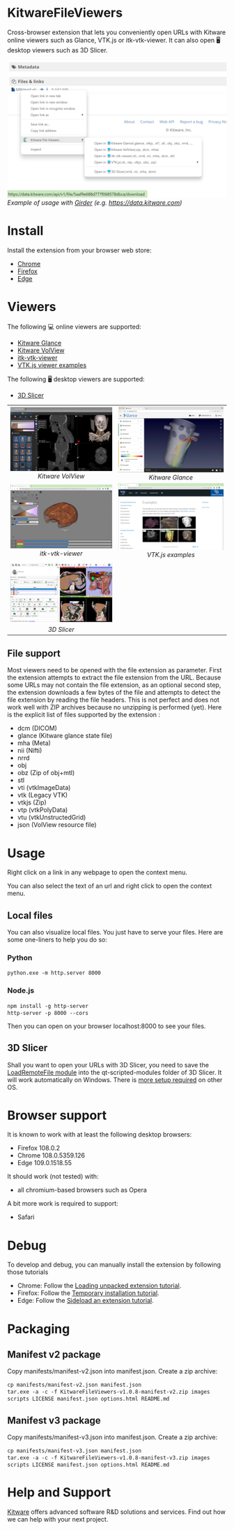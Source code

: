 # KitwareFileViewers

Cross-browser extension that lets you conveniently open URLs with Kitware online viewers such as Glance, VTK.js or itk-vtk-viewer. It can also open 🖥️ desktop viewers such as 3D Slicer.

![Screenshot](images/Screenshot.png)
*Example of usage with [Girder](https://girder.readthedocs.io/en/latest/) (e.g. https://data.kitware.com)*


# Install

Install the extension from your browser web store:
 - [Chrome](https://chrome.google.com/webstore/detail/kitware-file-viewers/lklknpjabnmfefcfhmhdnhebkpindcld) 
 - [Firefox](https://addons.mozilla.org/en-US/firefox/addon/kitware-file-viewers/)
 - [Edge](https://microsoftedge.microsoft.com/addons/detail/kitware-file-viewers/kfejllcdobijgoijjpfcbaoicjbdkhfb)

# Viewers

The following 💻 online viewers are supported:
 - [Kitware Glance](https://kitware.github.io/glance/)
 - [Kitware VolView](https://volview.kitware.com/)
 - [itk-vtk-viewer](https://kitware.github.io/itk-vtk-viewer/docs/)
 - [VTK.js viewer examples](https://kitware.github.io/vtk-js/examples/)

The following 🖥️ desktop viewers are supported:
 - [3D Slicer](https://www.slicer.org/)



|              |                |
|:------------------:|:------------------: |
|![VolView](images/VolView.png) *Kitware VolView* | ![Glance](images/Glance.png) *Kitware Glance*
|![itk-vtk-viewer](images/itk-vtk-viewer.png) *itk-vtk-viewer*| ![VTK.js examples](images/vtk-js-examples.png) *VTK.js examples* |
| ![Slicer](images/Slicer.png) *3D Slicer*


## File support

Most viewers need to be opened with the file extension as parameter.
First the extension attempts to extract the file extension from the URL.
Because some URLs may not contain the file extension, as an optional second step, the extension downloads a few bytes of the file and attempts to detect the file extension by reading the file headers.
This is not perfect and does not work well with ZIP archives because no unzipping is performed (yet).
Here is the explicit list of files supported by the extension :
 - dcm (DICOM)
 - glance (Kitware glance state file)
 - mha (Meta)
 - nii (Nifti)
 - nrrd
 - obj
 - obz (Zip of obj+mtl)
 - stl
 - vti (vtkImageData)
 - vtk (Legacy VTK)
 - vtkjs (Zip)
 - vtp (vtkPolyData)
 - vtu (vtkUnstructedGrid)
 - json (VolView resource file)

# Usage

Right click on a link in any webpage to open the context menu.

You can also select the text of an url and right click to open the context menu.

## Local files

You can also visualize local files. You just have to serve your files. Here are some one-liners to help you do so:

### Python

```
python.exe -m http.server 8000
```

### Node.js

```
npm install -g http-server
http-server -p 8000 --cors
```

Then you can open on your browser localhost:8000 to see your files.

## 3D Slicer

Shall you want to open your URLs with 3D Slicer, you need to save the [LoadRemoteFile module](https://github.com/PerkLab/SlicerSandbox/blob/master/LoadRemoteFile/LoadRemoteFile.py) into the qt-scripted-modules folder of 3D Slicer.
It will work automatically on Windows. There is [more setup required](https://github.com/PerkLab/SlicerSandbox/blob/master/README.md#loadremotefile) on other OS.


# Browser support

It is known to work with at least the following desktop browsers:
 - Firefox 108.0.2
 - Chrome 108.0.5359.126
 - Edge 109.0.1518.55

It should work (not tested) with:
 - all chromium-based browsers such as Opera

A bit more work is required to support:
 - Safari

# Debug

To develop and debug, you can manually install the extension by following those tutorials 

 - Chrome: Follow the [Loading unpacked extension tutorial](https://developer.chrome.com/docs/extensions/mv3/getstarted/development-basics/#load-unpacked).
 - Firefox: Follow the [Temporary installation tutorial](https://extensionworkshop.com/documentation/develop/temporary-installation-in-firefox/).
 - Edge: Follow the [Sideload an extension tutorial](https://learn.microsoft.com/en-us/microsoft-edge/extensions-chromium/getting-started/extension-sideloading).


# Packaging #

## Manifest v2 package ##

Copy manifests/manifest-v2.json into manifest.json.
Create a zip archive:
```
cp manifests/manifest-v2.json manifest.json
tar.exe -a -c -f KitwareFileViewers-v1.0.8-manifest-v2.zip images scripts LICENSE manifest.json options.html README.md
```


## Manifest v3 package ##

Copy manifests/manifest-v3.json into manifest.json.
Create a zip archive:
```
cp manifests/manifest-v3.json manifest.json
tar.exe -a -c -f KitwareFileViewers-v1.0.8-manifest-v3.zip images scripts LICENSE manifest.json options.html README.md
```

# Help and Support #
[Kitware](https://www.kitware.com/) offers advanced software R&D solutions and services. Find out how we can help with your next project.
